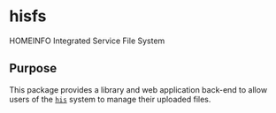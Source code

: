 # hisfs
HOMEINFO Integrated Service File System

## Purpose
This package provides a library and web application back-end to allow users of the [`his`](https://github.com/homeinfogmbh/his) system to manage their uploaded files.
